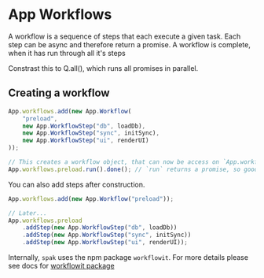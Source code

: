 # App Workflows

A workflow is a sequence of steps that each execute a given task.
Each step can be async and therefore return a promise.
A workflow is complete, when it has run through all it's steps

Constrast this to Q.all(), which runs all promises in parallel.

## Creating a workflow

```javascript
App.workflows.add(new App.Workflow(
    "preload",
    new App.WorkflowStep("db", loadDb),
    new App.WorkflowStep("sync", initSync),
    new App.WorkflowStep("ui", renderUI)
));

// This creates a workflow object, that can now be access on `App.workflows`.
App.workflows.preload.run().done(); // `run` returns a promise, so good idea to also done.
```

You can also add steps after construction.

```javascript
App.workflows.add(new App.Workflow("preload"));

// Later...
App.workflows.preload
    .addStep(new App.WorkflowStep("db", loadDb))
    .addStep(new App.WorkflowStep("sync", initSync))
    .addStep(new App.WorkflowStep("ui", renderUI));
```

Internally, `spak` uses the npm package `workflowit`.
For more details please see docs for [workflowit package](https://github.com/YuzuJS/workflowit)
